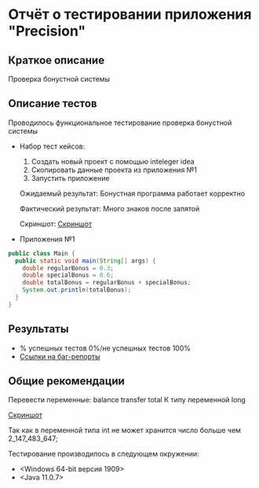 # Отчёт о тестировании приложения "Precision"

## Краткое описание

Проверка бонустной системы 

## Описание тестов
Проводилось функциональное тестирование проверка бонустной системы 
*  Набор тест кейсов:
	1) Создать новый проект с помощью inteleger idea
	2) Скопировать данные проекта из приложения №1
	3) Запустить приложение
	
	Ожидаемый результат: Бонустная программа работает корректно 
	
	Фактический результат: Много знаков после запятой
	
	Скриншот:
	[Скриншот](https://ibb.co/0skdv6P)
	
*	Приложения №1

```java
public class Main {
  public static void main(String[] args) {
    double regularBonus = 0.3;
    double specialBonus = 0.6;
    double totalBonus = regularBonus + specialBonus;
    System.out.println(totalBonus);
  }
}
```

## Результаты

* % успешных тестов 0%/не успешных тестов 100%
* [Ссылки на баг-репорты](https://github.com/Oleg2394/Money-Transfer/issues/1#issue-610678124)

## Общие рекомендации
Перевести переменные:
balance
transfer
total
К типу переменной long

[Скриншот](https://ibb.co/bJ4mjBq)

Так как в переменной типа int не может хранится число больше чем 2_147_483_647;

Тестирование производилось в следующем окружении:
* <Windows 64-bit версия 1909>
* <Java 11.0.7>


